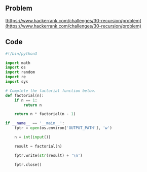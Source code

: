 ## Problem

[https://www.hackerrank.com/challenges/30-recursion/problem](https://www.hackerrank.com/challenges/30-recursion/problem)

## Code

```py
#!/bin/python3

import math
import os
import random
import re
import sys

# Complete the factorial function below.
def factorial(n):
    if n == 1:
        return n

    return n * factorial(n - 1)

if __name__ == '__main__':
    fptr = open(os.environ['OUTPUT_PATH'], 'w')

    n = int(input())

    result = factorial(n)

    fptr.write(str(result) + '\n')

    fptr.close()

```